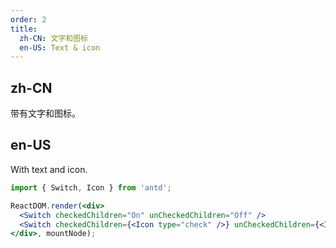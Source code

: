 ```yaml
---
order: 2
title:
  zh-CN: 文字和图标
  en-US: Text & icon
---
```


## zh-CN

带有文字和图标。

## en-US

With text and icon.

````jsx
import { Switch, Icon } from 'antd';

ReactDOM.render(<div>
  <Switch checkedChildren="On" unCheckedChildren="Off" />
  <Switch checkedChildren={<Icon type="check" />} unCheckedChildren={<Icon type="cross" />} />
</div>, mountNode);
````

